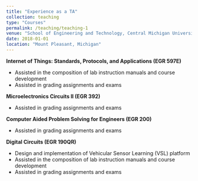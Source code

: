 ```yaml
---
title: "Experience as a TA"
collection: teaching
type: "Courses"
permalink: /teaching/teaching-1
venue: "School of Engineering and Technology, Central Michigan University"
date: 2018-01-01
location: "Mount Pleasant, Michigan"
---
```


**Internet of Things: Standards, Protocols, and Applications (EGR 597E)**
- Assisted in the composition of lab instruction manuals and course development
- Assisted in grading assignments and exams

**Microelectronics Circuits II (EGR 392)**
- Assisted in grading assignments and exams

**Computer Aided Problem Solving for Engineers (EGR 200)**
- Assisted in grading assignments and exams
  
**Digital Circuits (EGR 190QR)**
- Design and implementation of Vehicular Sensor Learning (VSL) platform
- Assisted in the composition of lab instruction manuals and course development
- Assisted in grading assignments and exams